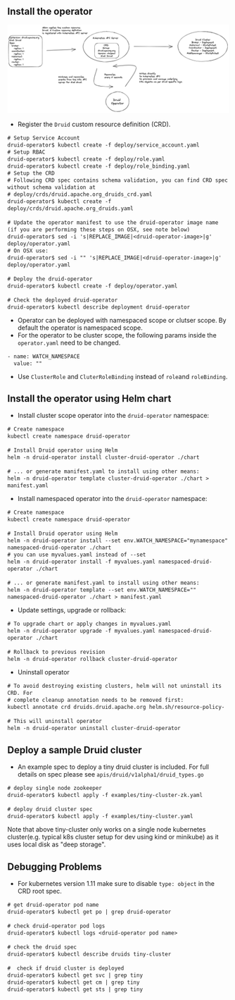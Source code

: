 ## Install the operator

![Druid Operator](images/druid-operator.png?raw=true "Druid Operator")

- Register the `Druid` custom resource definition (CRD).

```
# Setup Service Account
druid-operator$ kubectl create -f deploy/service_account.yaml
# Setup RBAC
druid-operator$ kubectl create -f deploy/role.yaml
druid-operator$ kubectl create -f deploy/role_binding.yaml
# Setup the CRD
# Following CRD spec contains schema validation, you can find CRD spec without schema validation at
# deploy/crds/druid.apache.org_druids_crd.yaml
druid-operator$ kubectl create -f deploy/crds/druid.apache.org_druids.yaml

# Update the operator manifest to use the druid-operator image name (if you are performing these steps on OSX, see note below)
druid-operator$ sed -i 's|REPLACE_IMAGE|<druid-operator-image>|g' deploy/operator.yaml
# On OSX use:
druid-operator$ sed -i "" 's|REPLACE_IMAGE|<druid-operator-image>|g' deploy/operator.yaml

# Deploy the druid-operator
druid-operator$ kubectl create -f deploy/operator.yaml

# Check the deployed druid-operator
druid-operator$ kubectl describe deployment druid-operator
```
- Operator can be deployed with namespaced scope or clutser scope. By default the operator is namespaced scope.
- For the operator to be cluster scope, the following params inside the ```operator.yaml``` need to be changed.
```
- name: WATCH_NAMESPACE
  value: ""
```
- Use ```ClusterRole``` and ```CluterRoleBinding``` instead of ```role```and ```roleBinding```.

## Install the operator using Helm chart
- Install cluster scope operator into the `druid-operator` namespace:
```
# Create namespace
kubectl create namespace druid-operator

# Install Druid operator using Helm
helm -n druid-operator install cluster-druid-operator ./chart

# ... or generate manifest.yaml to install using other means:
helm -n druid-operator template cluster-druid-operator ./chart > manifest.yaml
```

- Install namespaced operator into the `druid-operator` namespace:
```
# Create namespace
kubectl create namespace druid-operator

# Install Druid operator using Helm
helm -n druid-operator install --set env.WATCH_NAMESPACE="mynamespace" namespaced-druid-operator ./chart
# you can use myvalues.yaml instead of --set
helm -n druid-operator install -f myvalues.yaml namespaced-druid-operator ./chart

# ... or generate manifest.yaml to install using other means:
helm -n druid-operator template --set env.WATCH_NAMESPACE="" namespaced-druid-operator ./chart > manifest.yaml
```

- Update settings, upgrade or rollback:
```
# To upgrade chart or apply changes in myvalues.yaml
helm -n druid-operator upgrade -f myvalues.yaml namespaced-druid-operator ./chart

# Rollback to previous revision
helm -n druid-operator rollback cluster-druid-operator
```

- Uninstall operator
```
# To avoid destroying existing clusters, helm will not uninstall its CRD. For 
# complete cleanup annotation needs to be removed first:
kubectl annotate crd druids.druid.apache.org helm.sh/resource-policy-

# This will uninstall operator
helm -n druid-operator uninstall cluster-druid-operator
```

## Deploy a sample Druid cluster

- An example spec to deploy a tiny druid cluster is included. For full details on spec please see `apis/druid/v1alpha1/druid_types.go`

```
# deploy single node zookeeper
druid-operator$ kubectl apply -f examples/tiny-cluster-zk.yaml

# deploy druid cluster spec
druid-operator$ kubectl apply -f examples/tiny-cluster.yaml
```

Note that above tiny-cluster only works on a single node kubernetes cluster(e.g. typical k8s cluster setup for dev using kind or minikube) as it uses local disk as "deep storage".

## Debugging Problems

 - For kubernetes version 1.11 make sure to disable ```type: object``` in the CRD root spec. 

```
# get druid-operator pod name
druid-operator$ kubectl get po | grep druid-operator

# check druid-operator pod logs
druid-operator$ kubectl logs <druid-operator pod name>

# check the druid spec
druid-operator$ kubectl describe druids tiny-cluster

#  check if druid cluster is deployed
druid-operator$ kubectl get svc | grep tiny
druid-operator$ kubectl get cm | grep tiny
druid-operator$ kubectl get sts | grep tiny
```
